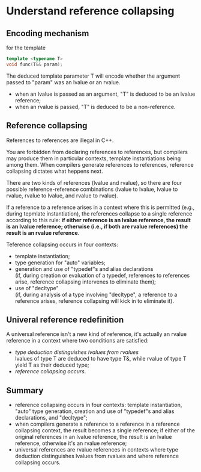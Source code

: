 Understand reference collapsing
===============================


Encoding mechanism
------------------

for the template
```cpp
template <typename T>
void func(T&& param);
```

The deduced template parameter T will encode whether the argument
passed to "param" was an lvalue or an rvalue.

- when an lvalue is passed as an argument, "T" is deduced to be an
  lvalue reference;
- when an rvalue is passed, "T" is deduced to be a non-reference.


Reference collapsing
--------------------

References to references are illegal in C++.

You are forbidden from declaring references to references, but 
compilers may produce them in particular contexts, template 
instantiations being among them.
When compilers generate references to references, reference collapsing
dictates what heppens next.

There are two kinds of references (lvalue and rvalue), so there are 
four possible reference-reference combinations (lvalue to lvalue,
lvalue to rvalue, rvalue to lvalue, and rvalue to rvalue).

If a reference to a reference arises in a context where this is
permitted (e.g., during tepmlate instantiation), the references 
collapse to a single reference according to this rule:
**if either reference is an lvalue reference, the result is an lvalue
reference; otherwise (i.e., if both are rvalue references) the result
is an rvalue reference**.

Teference collapsing occurs in four contexts:
- template instantiation;
- type generation for "auto" variables;
- generation and use of "typedef"s and alias declarations  
  (if, during creation or evaluation of a typedef, references to
   references arise, reference collapsing intervenes to eliminate 
   them);
- use of "decltype"  
  (if, during analysis of a type involving "decltype", a reference
   to a reference arises, reference collapsing will kick in 
   to eliminate it).


Univeral reference redefinition
-------------------------------

A universal reference isn't a new kind of reference, it's actually
an rvalue reference in a context where two conditions are satisfied:
- *type deduction distinguishes lvalues from rvalues*  
  lvalues of type T are deduced to have type T&, while rvalue of 
  type T yield T as their deduced type;
- *reference collapsing occurs*.


Summary
-------

- reference collapsing occurs in four contexts:
  template instantiation, "auto" type generation, creation and use of
  "typedef"s and alias declarations, and "decltype";
- when compilers generate a reference to a reference in a reference
  collapsing context, the result becomes a single reference; if either
  of the original references in an lvalue reference, the result is an
  lvalue reference, otherwise it's an rvalue reference;
- universal references are rvalue references in contexts where type
  deduction distinguishes lvalues from rvalues and where reference
  collapsing occurs.
